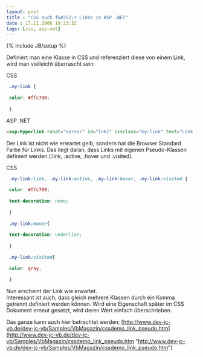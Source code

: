 ```yaml
---
layout: post
title : "CSS auch f&#252;r Links in ASP .NET"
date : 17.11.2006 19:23:32
tags: [css, asp.net]
---
```

{% include JB/setup %}

Definiert man eine Klasse in CSS und referenziert diese von einem Link, wird man vielleicht überrascht sein:

CSS
```css
 .my-link {
 
 color: #ffc700;
 
 }
```

ASP .NET

``` html
<asp:Hyperlink runat="server" id="lnk1" cssclass="my-link" text="Link 1" />
```

Der Link ist nicht wie erwartet gelb, sondern hat die Browser Standard Farbe für Links. Das liegt daran, dass Links mit eigenen Pseudo-Klassen definiert werden (:link, :active, :hover und :visited).

CSS

```css
 .my-link:link, .my-link:active, .my-link:hover, .my-link:visited {
 
 color: #ffc700;
 
 text-decoration: none;
 
 }
 
 .my-link:hover{
 
 text-decoration: underline;
 
 }
 
 .my-link:visited{
 
 color: gray;
 
 }
```

Nun erscheint der Link wie erwartet.  
Interessant ist auch, dass gleich mehrere Klassen durch ein Komma getrennt definiert werden können. Wird eine Eigenschaft später im CSS Dokument erneut gesetzt, wird deren Wert einfach überschrieben.

Das ganze kann auch hier betrachtet werden: [http://www.dev-jc-vb.de/dev-jc-vb/Samples/VbMagazin/cssdemo_link_pseudo.htm](http://www.dev-jc-vb.de/dev-jc-vb/Samples/VbMagazin/cssdemo_link_pseudo.htm "http://www.dev-jc-vb.de/dev-jc-vb/Samples/VbMagazin/cssdemo_link_pseudo.htm")
